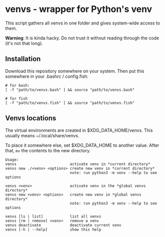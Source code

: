 # venvs - wrapper for Python's venv

This script gathers all venvs in one folder and gives system-wide access to them.


**Warning**: It is kinda hacky. Do not trust it without reading through the
code (it's not that long).

## Installation

Download this repository somewhere on your system. Then put this somewhere in
your .bashrc / config.fish:

```
# for bash:
[ -f "path/to/venvs.bash" ] && source "path/to/venvs.bash"

# for fish
[ -f "path/to/venvs.fish" ] && source "path/to/venvs.fish"
```

## Venvs locations
The virtual environments are created in $XDG_DATA_HOME/venvs. This usually
means ~/.local/share/venvs.

To place it somewhere else, set $XDG_DATA_HOME to another value. After that,
`mv` the contents to the new directory.

```
Usage:
venvs                        activate venv in *current directory*
venvs new ./<venv> <options> create new venv in *current directory*
                             note: run python3 -m venv --help to see options

venvs <venv>                 activate venv in the *global venvs directory*
venvs new <venv> <options>   create new venv in *global venvs directory*
                             note: run python3 -m venv --help to see options

venvs [ls | list]            list all venvs
venvs [rm | remove] <venv>   remove a venv
venvs deactivate             deactivate current venv
venvs [-h | --help]          show this help
```
